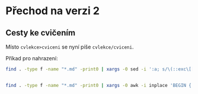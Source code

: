 # Přechod na verzi 2

## Cesty ke cvičením

Místo `cvlekce>cviceni` se nyní píše `cvlekce/cviceni`.

Příkad pro nahrazení:

```bash
find . -type f -name "*.md" -print0 | xargs -0 sed -i ':a; s/\(::exc\[[^]]*\)>/\1\//g; ta'
```

##

```bash
find . -type f -name "*.md" -print0 | xargs -0 awk -i inplace 'BEGIN { RS="---solution\n"; ORS="" } NR>1 { print ":::solution\n" $0 "\n:::\n" } NR==1 { print $0 }'
```
